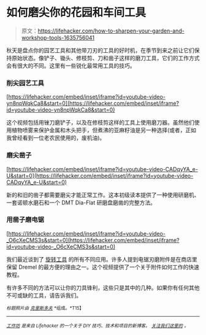 # 如何磨尖你的花园和车间工具

> 原文：<https://lifehacker.com/how-to-sharpen-your-garden-and-workshop-tools-1635756041>

秋天是盘点你的园艺工具和其他带刀刃的工具的好时机，在季节到来之前让它们保持原始状态。像铲子、锄头、修枝剪、刀和凿子这样的磨刀工具，它们的工作方式会有很大的不同。这里有一些锐化最常用工具的技巧。



### **削尖园艺工具**

 [https://lifehacker.com/embed/inset/iframe?id=youtube-video-yn8npWqkCa8&start=0](https://lifehacker.com/embed/inset/iframe?id=youtube-video-yn8npWqkCa8&start=0) 

这个视频包括用锉刀磨铲子，以及在修枝剪这样的工具上使用磨刀器。虽然他们使用植物喷雾来保护金属和木头把手，但煮沸的亚麻籽油是另一种选择(或者，正如我曾经看到一位老农民使用的，废机油)。

### **磨尖凿子**

 [https://lifehacker.com/embed/inset/iframe?id=youtube-video-CADqyYA_e-U&start=0](https://lifehacker.com/embed/inset/iframe?id=youtube-video-CADqyYA_e-U&start=0) 

新的和旧的凿子都需要磨尖才能正常工作。这本初级读本提供了一种使用研磨机、一套诺顿水磨石和一个 DMT Dia-Flat 研磨盘磨凿的完整方法。

### **用凿子磨电锯**

 [https://lifehacker.com/embed/inset/iframe?id=youtube-video-_O6cXeCMS3s&start=0](https://lifehacker.com/embed/inset/iframe?id=youtube-video-_O6cXeCMS3s&start=0) 

我们最近谈到了 [旋转工具](https://lifehacker.com/get-the-most-out-of-your-rotary-tool-with-these-attachm-1625100373) 的所有不同应用。许多人提到电锯刃磨附件是在商店里保留 Dremel 的最方便的理由之一。这个视频提供了一个关于附件如何工作的快速教程。

有许多不同的方法可以让你的刀具锋利，这些只是其中的几种。如果你有任何其他不可或缺的工具，请告诉我们。

<small>*标题照片由*</small> [<small>*克里斯多夫*</small>](http://www.flickr.com/photos/csessums/5671637106) <small>*组成。*T15】</small>

* * *

[*<small>工作坊</small>*](http://workshop.lifehacker.com/) *<small>是来自 Lifehacker 的一个关于 DIY 技巧、技术和项目的新博客。</small>* [*<small>关注我们这里的</small>*](https://twitter.com/WorkshopLH) <small>*。*</small>